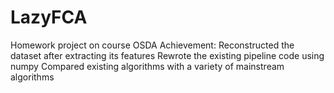 # LazyFCA
Homework project on course OSDA
Achievement:
Reconstructed the dataset after extracting its features
Rewrote the existing pipeline code using numpy
Compared existing algorithms with a variety of mainstream algorithms
